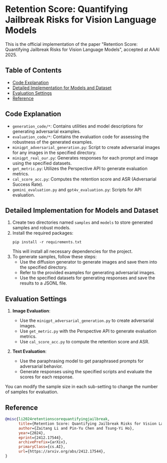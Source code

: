# Retention Score: Quantifying Jailbreak Risks for Vision Language Models

This is the official implementation of the paper "Retention Score: Quantifying Jailbreak Risks for Vision Language Models", accepted at AAAI 2025.

## Table of Contents
- [Code Explanation](#code-explanation)
- [Detailed Implementation for Models and Dataset](#detailed-implementation-for-models-and-dataset)
- [Evaluation Settings](#evaluation-settings)
- [Reference](#reference)

## Code Explanation

- `generation_code/*`: Contains utilities and model descriptions for generating adversarial examples.
- `evaluation_code/*`: Contains the evaluation code for assessing the robustness of the generated examples.
- `minigpt_adversarial_generation.py`: Script to create adversarial images for any images in the specified directory.
- `minigpt_real_our.py`: Generates responses for each prompt and image using the specified datasets.
- `get_metric.py`: Utilizes the Perspective API to generate evaluation metrics.
- `cal_score_acc.py`: Computes the retention score and ASR (Adversarial Success Rate).
- `gemini_evaluation.py` and `gpt4v_evaluation.py`: Scripts for API evaluation.

## Detailed Implementation for Models and Dataset

1. Create two directories named `samples` and `models` to store generated samples and robust models.
2. Install the required packages:
   ```
   pip install -r requirements.txt
   ```
   This will install all necessary dependencies for the project.
3. To generate samples, follow these steps:
   - Use the diffusion generator to generate images and save them into the specified directory.
   - Refer to the provided examples for generating adversarial images.
   - Use the specified datasets for generating responses and save the results to a JSONL file.

## Evaluation Settings

1. **Image Evaluation**:
   - Use the `minigpt_adversarial_generation.py` to create adversarial images.
   - Use `get_metric.py` with the Perspective API to generate evaluation metrics.
   - Use `cal_score_acc.py` to compute the retention score and ASR.

2. **Text Evaluation**:
   - Use the paraphrasing model to get paraphrased prompts for adversarial behavior.
   - Generate responses using the specified scripts and evaluate the scores for each response.

You can modify the sample size in each sub-setting to change the number of samples for evaluation.

## Reference

```bibtex
@misc{li2024retentionscorequantifyingjailbreak,
      title={Retention Score: Quantifying Jailbreak Risks for Vision Language Models}, 
      author={Zaitang Li and Pin-Yu Chen and Tsung-Yi Ho},
      year={2024},
      eprint={2412.17544},
      archivePrefix={arXiv},
      primaryClass={cs.AI},
      url={https://arxiv.org/abs/2412.17544}, 
}
